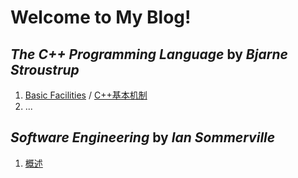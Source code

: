 # Welcome to My Blog!

## *The C++ Programming Language* by *Bjarne Stroustrup*

1. [Basic Facilities](TCPL/BasicFacilities.md) / [C++基本机制](TCPL/BasicFacilities_zh_cn.md)
2. ...

## *Software Engineering* by *Ian Sommerville*

1. [概述](SE/概述.md)